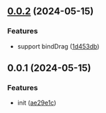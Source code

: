 ## [0.0.2](https://github.com/PengBoUESTC/webpack-plugin-els-movable/compare/v0.0.1...v0.0.2) (2024-05-15)


### Features

* support bindDrag ([1d453db](https://github.com/PengBoUESTC/webpack-plugin-els-movable/commit/1d453db0f589c9bda9b50cf3cf123f0ccdfe0f46))



## 0.0.1 (2024-05-15)


### Features

* init ([ae29e1c](https://github.com/PengBoUESTC/webpack-plugin-els-movable/commit/ae29e1c58b6a388b879c189f670fed757405b63b))



